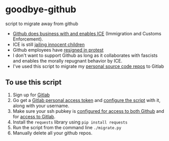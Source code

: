 # goodbye-github
script to migrate away from github


- [Github does business with and enables ICE](https://techcrunch.com/2019/11/13/github-faces-more-resignations-in-light-of-ice-contract/) (Immigration and Customs Enforcement). 
- ICE is still [jailing innocent children](https://www.washingtonpost.com/opinions/migrant-children-are-still-confined-and-vulnerable-its-a-gratuitous-act-of-cruelty/2020/05/25/8884fc4a-9bb5-11ea-a2b3-5c3f2d1586df_story.html)
- Github employees have [resigned in protest](https://techcrunch.com/2019/11/13/github-faces-more-resignations-in-light-of-ice-contract/)
- I don't want to support Github as long as it collaborates with fascists and enables the morally repugnant behavior by ICE.
- I've used this script to migrate my [personal source code repos](https://gitlab.com/ludflu) to Gitlab


## To use this script

1. Sign up for [Gitlab](https://gitlab.com/) 
2. Go get a [Gitlab personal access token](https://docs.gitlab.com/ee/user/profile/personal_access_tokens.html) and [configure the script](https://github.com/ludflu/goodbye-github/blob/main/migrate.py#L13) with it, along with your username.
3. Make sure your ssh pubkey is [configured for access to both Github](https://devconnected.com/how-to-setup-ssh-keys-on-github/) and for [access to Gitlab](https://docs.gitlab.com/ee/ssh/#adding-an-ssh-key-to-your-gitlab-account).
4. Install the `requests` library using `pip install requests`
5. Run the script from the command line `./migrate.py`
6. Manually delete all your github repos.
